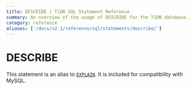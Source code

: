 ```yaml
---
title: DESCRIBE | TiDB SQL Statement Reference
summary: An overview of the usage of DESCRIBE for the TiDB database.
category: reference
aliases: ['/docs/v2.1/reference/sql/statements/describe/']
---
```


# DESCRIBE

This statement is an alias to [`EXPLAIN`](/sql-statements/sql-statement-explain.md). It is included for compatibility with MySQL.
